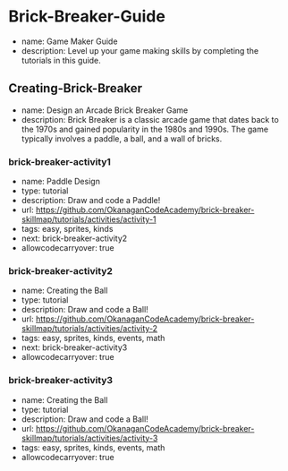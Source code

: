 # Brick-Breaker-Guide
* name: Game Maker Guide
* description: Level up your game making skills by completing the tutorials in this guide.

## Creating-Brick-Breaker
* name: Design an Arcade Brick Breaker Game
* description: Brick Breaker is a classic arcade game that dates back to the 1970s and gained popularity in the 1980s and 1990s. The game typically involves a paddle, a ball, and a wall of bricks.

### brick-breaker-activity1

* name: Paddle Design
* type: tutorial
* description: Draw and code a Paddle!
* url: https://github.com/OkanaganCodeAcademy/brick-breaker-skillmap/tutorials/activities/activity-1
* tags: easy, sprites, kinds
* next: brick-breaker-activity2
* allowcodecarryover: true

### brick-breaker-activity2

- name: Creating the Ball
- type: tutorial
- description: Draw and code a Ball!
- url: https://github.com/OkanaganCodeAcademy/brick-breaker-skillmap/tutorials/activities/activity-2
- tags: easy, sprites, kinds, events, math
- next: brick-breaker-activity3
- allowcodecarryover: true

### brick-breaker-activity3

- name: Creating the Ball
- type: tutorial
- description: Draw and code a Ball!
- url: https://github.com/OkanaganCodeAcademy/brick-breaker-skillmap/tutorials/activities/activity-3
- tags: easy, sprites, kinds, events, math
- allowcodecarryover: true
